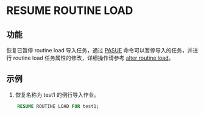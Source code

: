 # RESUME ROUTINE LOAD

## 功能

恢复已暂停 routine load 导入任务，通过 [PASUE](../data-manipulation/PAUSE_ROUTINE_LOAD.md) 命令可以暂停导入的任务，并进行 routine load 任务属性的修改，详细操作请参考 [alter routine load](../data-manipulation/ALTER_ROUTINE_LOAD.md)。

## 示例

1. 恢复名称为 test1 的例行导入作业。

```sql
    RESUME ROUTINE LOAD FOR test1;
```
